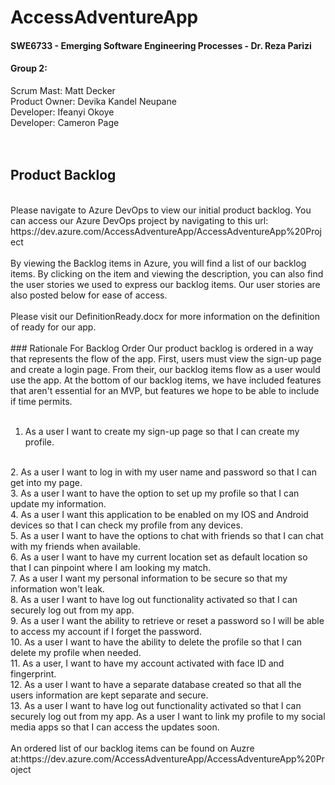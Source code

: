 # **AccessAdventureApp**
#### SWE6733 - Emerging Software Engineering Processes - Dr. Reza Parizi

#### **Group 2:**
Scrum Mast: Matt Decker  
Product Owner: Devika Kandel Neupane    
Developer: Ifeanyi Okoye   
Developer: Cameron Page  
<br>
<br>
## Product Backlog
<br>
Please navigate to Azure DevOps to view our initial product backlog. You can access our Azure DevOps project by navigating to this url: https://dev.azure.com/AccessAdventureApp/AccessAdventureApp%20Project  
<br>
<br>
By viewing the Backlog items in Azure, you will find a list of our backlog items. By clicking on the item and viewing the description, you can also find the user stories we used to express our backlog items. Our user stories are also posted below for ease of access.
<br>
<br>
Please visit our DefinitionReady.docx for more information on the definition of ready for our app. 
<br>
<br>
### Rationale For Backlog Order
Our product backlog is ordered in a way that represents the flow of the app. First, users must view the sign-up page and create a login page. From their, our backlog items flow as a user would use the app. At the bottom of our backlog items, we have included features that aren't essential for an MVP, but features we hope to be able to include if time permits.
<br>
<br>

1. As a user I want to create my sign-up page so that I can create my profile.  
<br>
2. As a user I want to log in with my user name and password so that I can get into my page.  
<br>
3. As a user I want to have the option to set up my profile so that I can update my information.  
<br>
4. As a user I want this application to be enabled on my IOS and Android devices so that I can check my profile from any devices.  
<br>
5. As a user I want to have the options to chat with friends so that I can chat with my friends when available. 
<br>
6. As a user I want to have my current location set as default location so that I can pinpoint where I am looking my match.  
<br>
7. As a user I want my personal information to be secure so that my information won't leak. 
<br>
8. As a user I want to have log out functionality activated so that I can securely log out from my app.
<br>
9. As a user I want the ability to retrieve or reset a password so I will be able to access my account if I forget the password.  
<br>
10. As a user I want to have the ability to delete the profile so that I can delete my profile when needed.  
<br>
11. As a user, I want to have my account activated with face ID and fingerprint.
<br>
12. As a user I want to have a separate database created so that all the users information are kept separate and secure.  
<br>
13. As a user I want to have log out functionality activated so that I can securely log out from my app. As a user I want to link my profile to my social media apps so that I can access the updates soon. 
<br>
<br>
An ordered list of our backlog items can be found on Auzre at:https://dev.azure.com/AccessAdventureApp/AccessAdventureApp%20Project
